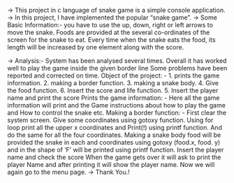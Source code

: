 -> This project in c language of snake game is a simple console application. 
-> In this project, I have implemented the popular “snake game”.
-> Some Basic Information:-
    you have to use the up, down, right or left arrows to move the snake. 
    Foods are provided at the several co-ordinates of the screen for the snake to eat. 
    Every time when the snake eats the food, its length will be increased by one element along with the score.

-> Analysis:-
   System has been analysed several times. Overall it has worked well to play the game inside the given border line Some problems have been reported 
   and corrected on time.
    Object of the project: -
      1. prints the game information.
      2. making a border function.
      3. making a snake body.
      4. Give the food function.
      6. Insert the score and life function.
      5. Insert the player name and print the score
    Prints the game information: -
      Here all the game information will print and the
      Game instructions about how to play the game and
      How to control the snake etc.
    Making a border function: -
      First clear the system screen.
      Give some coordinates using gotoxy function.
      Using for loop print all the upper x coordinates and
      Print(!) using printf function.
      And do the same for all the four coordinates.
      Making a snake body
      food will be provided the snake in each and coordinates
      using gotoxy (food.x, food. y) and in the shape of ‘F’ will be
      printed using printf function.
    Insert the player name and check the score
      When the game gets over it will ask to print the player
      Name and after printing it will show the player name.
    Now we will again go to the menu page.
 -> Thank You.!
